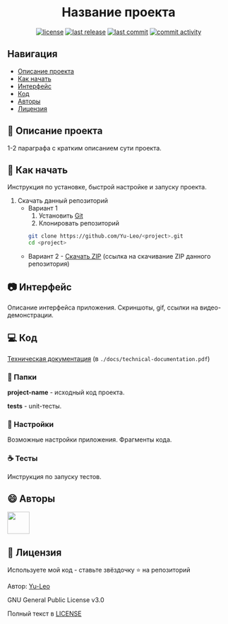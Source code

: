 <h1 align="center"> Название проекта </h1>

<p align="center">
  <a href="https://github.com/Yu-Leo/knowledge-base/blob/main/LICENSE" target="_blank"> <img alt="license" src="https://img.shields.io/github/license/Yu-Leo/knowledge-base?style=for-the-badge&labelColor=090909"></a>
  <a href="https://github.com/Yu-Leo/knowledge-base/releases/latest" target="_blank"> <img alt="last release" src="https://img.shields.io/github/v/release/Yu-Leo/knowledge-base?style=for-the-badge&labelColor=090909"></a>
  <a href="https://github.com/Yu-Leo/knowledge-base/commits/main" target="_blank"> <img alt="last commit" src="https://img.shields.io/github/last-commit/Yu-Leo/knowledge-base?style=for-the-badge&labelColor=090909"></a>
  <a href="https://github.com/Yu-Leo/knowledge-base/graphs/contributors" target="_blank"> <img alt="commit activity" src="https://img.shields.io/github/commit-activity/m/Yu-Leo/knowledge-base?style=for-the-badge&labelColor=090909"></a>
</p>

## Навигация

* [Описание проекта](#chapter-0)
* [Как начать](#chapter-1)
* [Интерфейс](#chapter-2)
* [Код](#chapter-3)
* [Авторы](#chapter-4)
* [Лицензия](#chapter-5)

<a id="chapter-0"></a>

## :page_facing_up: Описание проекта

1-2 параграфа с кратким описанием сути проекта.

<a id="chapter-1"></a>

## :hammer: Как начать

Инструкция по установке, быстрой настройке и запуску проекта.

1. Скачать данный репозиторий
    * Вариант 1
        1. Установить [Git](https://git-scm.com/download/win)
        2. Клонировать репозиторий
       ```bash
       git clone https://github.com/Yu-Leo/<project>.git
       cd <project>
       ```
    * Вариант 2 - [Скачать ZIP]() (ссылка на скачивание ZIP данного репозитория)

<a id="chapter-2"></a>

## :camera: Интерфейс

Описание интерфейса приложения. Скриншоты, gif, ссылки на видео-демонстрации.

<a id="chapter-3"></a>

## :computer: Код

[Техническая документация]() (в `./docs/technical-documentation.pdf`)

### :file_folder: Папки

**project-name** - исходный код проекта.

**tests** - unit-тесты.

### :wrench: Настройки

Возможные настройки приложения. Фрагменты кода.

### :coffee: Тесты

Инструкция по запуску тестов.

<a id="chapter-4"></a>

## :smile: Авторы

<a href="https://github.com/Yu-Leo">
    <img src="https://avatars3.githubusercontent.com/u/66430048?s=400&u=48f180775538c9967cc45bb4fc07ced723063a6e&v=4" width="50px">
</a>


<a id="chapter-5"></a>

## :open_hands: Лицензия

Используете мой код - ставьте звёздочку ⭐️ на репозиторий

Автор: [Yu-Leo](https://github.com/Yu-Leo)

GNU General Public License v3.0

Полный текст в [LICENSE](LICENSE)

